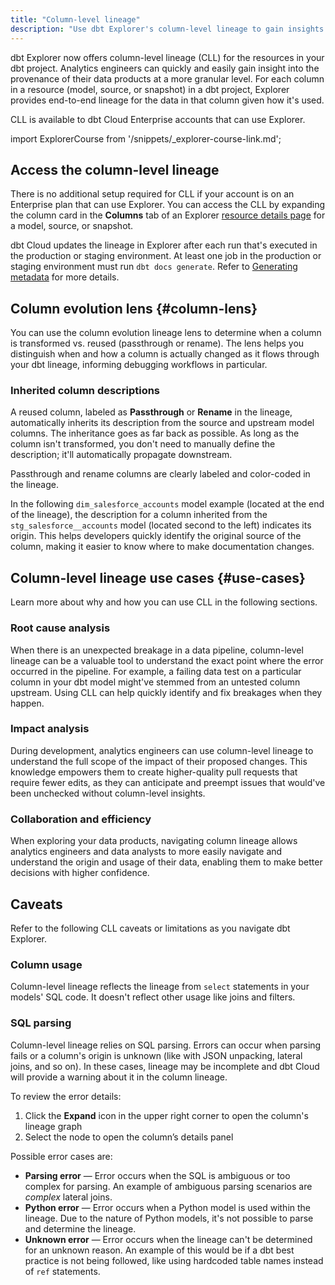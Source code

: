 ```yaml
---
title: "Column-level lineage"
description: "Use dbt Explorer's column-level lineage to gain insights about your data at a granular level."
---
```


dbt Explorer now offers column-level lineage (CLL) for the resources in your dbt project. Analytics engineers can quickly and easily gain insight into the provenance of their data products at a more granular level. For each column in a resource (model, source, or snapshot) in a dbt project, Explorer provides end-to-end lineage for the data in that column given how it's used.

CLL is available to dbt Cloud Enterprise accounts that can use Explorer. 

<Lightbox src="/img/docs/collaborate/dbt-explorer/example-overview-cll.png" width="95%" title="Overview of column level lineage"/>

import ExplorerCourse from '/snippets/_explorer-course-link.md';

<ExplorerCourse />

## Access the column-level lineage

There is no additional setup required for CLL if your account is on an Enterprise plan that can use Explorer. You can access the CLL by expanding the column card in the **Columns** tab of an Explorer [resource details page](/docs/collaborate/explore-projects#view-resource-details) for a model, source, or snapshot.

dbt Cloud updates the lineage in Explorer after each run that's executed in the production or staging environment. At least one job in the production or staging environment must run `dbt docs generate`. Refer to [Generating metadata](/docs/collaborate/explore-projects#generate-metadata) for more details.

<Lightbox src="/img/docs/collaborate/dbt-explorer/example-cll.png" width="40%" title="Example of the Columns tab and where to expand for the CLL"/>


## Column evolution lens {#column-lens}

You can use the column evolution lineage lens to determine when a column is transformed vs. reused (passthrough or rename). The lens helps you distinguish when and how a column is actually changed as it flows through your dbt lineage, informing debugging workflows in particular. 

<Lightbox src="/img/docs/collaborate/dbt-explorer/example-evolution-lens.png" width="90%" title="Example of the Column evolution lens"/>

### Inherited column descriptions

A reused column, labeled as **Passthrough** or **Rename** in the lineage, automatically inherits its description from the source and upstream model columns. The inheritance goes as far back as possible. As long as the column isn't transformed, you don't need to manually define the description; it'll automatically propagate downstream.

Passthrough and rename columns are clearly labeled and color-coded in the lineage.

In the following `dim_salesforce_accounts` model example (located at the end of the lineage), the description for a column inherited from the `stg_salesforce__accounts` model (located second to the left) indicates its origin. This helps developers quickly identify the original source of the column, making it easier to know where to make documentation changes.

<Lightbox src="/img/docs/collaborate/dbt-explorer/example-prop-inherit.jpg" width="100%" title="Example of lineage with propagated and inherited column descriptions."/>

## Column-level lineage use cases {#use-cases}

Learn more about why and how you can use CLL in the following sections. 

### Root cause analysis

When there is an unexpected breakage in a data pipeline, column-level lineage can be a valuable tool to understand the exact point where the error occurred in the pipeline. For example, a failing data test on a particular column in your dbt model might've stemmed from an untested column upstream. Using CLL can help quickly identify and fix breakages when they happen.

### Impact analysis

During development, analytics engineers can use column-level lineage to understand the full scope of the impact of their proposed changes. This knowledge empowers them to create higher-quality pull requests that require fewer edits, as they can anticipate and preempt issues that would've been unchecked without column-level insights. 

### Collaboration and efficiency

When exploring your data products, navigating column lineage allows analytics engineers and data analysts to more easily navigate and understand the origin and usage of their data, enabling them to make better decisions with higher confidence.

## Caveats

Refer to the following CLL caveats or limitations as you navigate dbt Explorer.

### Column usage
Column-level lineage reflects the lineage from `select` statements in your models' SQL code. It doesn't reflect other usage like joins and filters. 

### SQL parsing

Column-level lineage relies on SQL parsing. Errors can occur when parsing fails or a column's origin is unknown (like with JSON unpacking, lateral joins, and so on). In these cases, lineage may be incomplete and dbt Cloud will provide a warning about it in the column lineage. 

<Lightbox src="/img/docs/collaborate/dbt-explorer/example-parsing-error-pill.png" title="Example of warning in the full lineage graph"/>

To review the error details:
1. Click the **Expand** icon in the upper right corner to open the column's lineage graph
1. Select the node to open the column’s details panel

Possible error cases are:

- **Parsing error** &mdash; Error occurs when the SQL is ambiguous or too complex for parsing. An example of ambiguous parsing scenarios are _complex_ lateral joins.
- **Python error** &mdash; Error occurs when a Python model is used within the lineage. Due to the nature of Python models, it's not possible to parse and determine the lineage.
- **Unknown error** &mdash; Error occurs when the lineage can't be determined for an unknown reason. An example of this would be if a dbt best practice is not being followed, like using hardcoded table names instead of `ref` statements.
